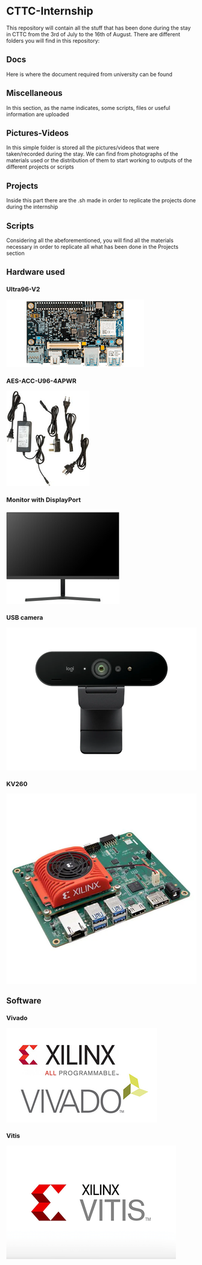 # CTTC-Internship
This repository will contain all the stuff that has been done during the stay in CTTC from the 3rd of July to the 16th of August.
There are different folders you will find in this repository:

## Docs
Here is where the document required from university can be found

## Miscellaneous
In this section, as the name indicates, some scripts, files or useful information are uploaded

## Pictures-Videos
In this simple folder is stored all the pictures/videos that were taken/recorded during the stay. We can find from photographs of the materials used or the distribution of them to start working to outputs of the different projects or scripts

## Projects
Inside this part there are the .sh made in order to replicate the projects done during the internship

## Scripts
Considering all the abeforementioned, you will find all the materials necessary in order to replicate all what has been done in the Projects section

## Hardware used

### Ultra96-V2
<img src="Pictures-Videos/Ultra96-V2.png">

### AES-ACC-U96-4APWR
<img src="Pictures-Videos/AES-ACC-U96-4APWR.jpg">

### Monitor with DisplayPort
<img src="Pictures-Videos/Monitor.jpg">

### USB camera
<img src="Pictures-Videos/USB_Camera.jpg">

### KV260
<img src="Pictures-Videos/KV260.jpg">


## Software

### Vivado
<img src="Pictures-Videos/Vivado.jpg">

### Vitis
<img src="Pictures-Videos/Vitis.png">
